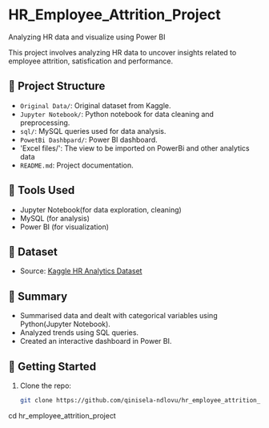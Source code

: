 # HR_Employee_Attrition_Project
Analyzing HR data and visualize using Power BI

This project involves analyzing HR data to uncover insights related to employee attrition, satisfication and performance.

## 📂 Project Structure
- `Original Data/`: Original dataset from Kaggle.
- `Jupyter Notebook/`: Python notebook for data cleaning and preprocessing.
- `sql/`: MySQL queries used for data analysis.
- `PowetBi Dashbpard/`: Power BI dashboard.
- 'Excel files/': The view to be imported on PowerBi and other analytics data
- `README.md`: Project documentation.

## 🔧 Tools Used
- Jupyter Notebook(for data exploration, cleaning)
- MySQL (for analysis)
- Power BI (for visualization)

## 🔗 Dataset
- Source: [Kaggle HR Analytics Dataset](https://www.kaggle.com/datasets/pavansubhasht/ibm-hr-analytics-attrition-dataset)

## 📝 Summary
- Summarised data and dealt with categorical variables using Python(Jupyter Notebook).
- Analyzed trends using SQL queries.
- Created an interactive dashboard in Power BI.

## 🚀 Getting Started
1. Clone the repo:
   ```bash
   git clone https://github.com/qinisela-ndlovu/hr_employee_attrition_project.git
cd hr_employee_attrition_project

